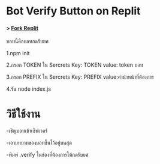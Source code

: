 # Bot Verify Button on Replit



#### >  [Fork Replit ](https://replit.com/@tawan10271/BotVeriflyButton?v=1)





บอทนี้คือบอทกดรับยศ

 1.npm init

 2.กรอก TOKEN ใน Sercrets  Key: TOKEN value: token บอท

 3.กรอก PREFIX ใน Sercrets  Key: PREFIX value:คำนำหน้าที่ต้องการ

 4.รัน node index.js

# วิธีใช้งาน

-เชิญบอทเข้าเซิฟเวอร์

-เอาบทบาทของบอทขึ้นไว้อยู่บนสุด

-พิมพ์ .verify ในช่องที่ต้องการให้กดรับยศ
